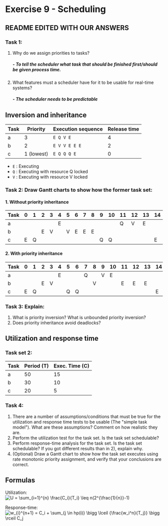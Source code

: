 # Exercise 9 - Scheduling

## README EDITED WITH OUR ANSWERS

### Task 1:
 1. Why do we assign priorities to tasks?
    ##### - To tell the scheduler what task that should be finished first/should be given process time.
 2. What features must a scheduler have for it to be usable for real-time systems?
    ##### - The scheduler needs to be predictable


## Inversion and inheritance


| Task | Priority   | Execution sequence | Release time |
|------|------------|--------------------|--------------|
| a    | 3          | `E Q V E`          | 4            |
| b    | 2          | `E V V E E E`      | 2            |
| c    | 1 (lowest) | `E Q Q Q E`        | 0            |

 - `E` : Executing
 - `Q` : Executing with resource Q locked
 - `V` : Executing with resource V locked


### Task 2: Draw Gantt charts to show how the former task set:
#### 1. Without priority inheritance

 | Task | 0 | 1 | 2 | 3 | 4 | 5 | 6 | 7 | 8 | 9 | 10 | 11 | 12 | 13 | 14 |
 |------|---|---|---|---|---|---|---|---|---|---|----|----|----|----|----|
 | a    |   |   |   |   | E |   |   |   |   |   |    | Q  | V  | E  |    |
 | b    |   |   | E | V |   | V | E | E | E |   |    |    |    |    |    |
 | c    | E | Q |   |   |   |   |   |   |   | Q | Q  |    |    |    | E  |

####  2. With priority inheritance

| Task | 0 | 1 | 2 | 3 | 4 | 5 | 6 | 7 | 8 | 9 | 10 | 11 | 12 | 13 | 14 |
|------|---|---|---|---|---|---|---|---|---|---|----|----|----|----|----|
| a    |   |   |   |   | E |   |   | Q |   | V | E  |    |    |    |    |
| b    |   |   | E | V |   |   |   |   | V |   |    | E  | E  | E  |    |
| c    | E | Q |   |   |   | Q | Q |   |   |   |    |    |    |    | E  |

### Task 3: Explain:
 1. What is priority inversion? What is unbounded priority inversion?
 3. Does priority inheritance avoid deadlocks?




## Utilization and response time

### Task set 2:

| Task | Period (T) | Exec. Time (C) |
|------|------------|----------------|
| a    | 50         | 15             |
| b    | 30         | 10             |
| c    | 20         | 5              |

### Task 4:
 1. There are a number of assumptions/conditions that must be true for the utilization and response time tests to be usable (The "simple task model"). What are these assumptions? Comment on how realistic they are.
 2. Perform the utilization test for the task set. Is the task set schedulable?
 3. Perform response-time analysis for the task set. Is the task set schedulable? If you got different results than in 2), explain why.
 4. (Optional) Draw a Gantt chart to show how the task set executes using rate monotonic priority assignment, and verify that your conclusions are correct.

## Formulas

Utilization:  
![U = \sum_{i=1}^{n} \frac{C_i}{T_i} \leq n(2^{\frac{1}{n}}-1)](eqn-utilization.png)

Response-time:  
![w_{i}^{n+1} = C_i + \sum_{j \in hp(i)} \bigg \lceil {\frac{w_i^n}{T_j}} \bigg \rceil C_j](eqn-responsetime.png)
